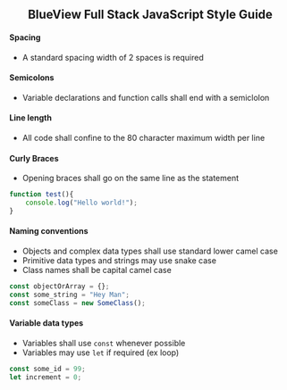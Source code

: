 <h2 align="center"> BlueView Full Stack JavaScript Style Guide </h2>


#### Spacing
- A standard spacing width of 2 spaces is required

#### Semicolons
-  Variable declarations and function calls shall end with a semiclolon

#### Line length
- All code shall confine to the 80 character maximum width per line


#### Curly Braces
- Opening braces shall go on the same line as the statement

```javascript
function test(){
	console.log("Hello world!");
}

```

#### Naming conventions
- Objects and complex data types shall use standard lower camel case
- Primitive data types and strings may use snake case
- Class names shall be capital camel case

```javascript
const objectOrArray = {};
const some_string = "Hey Man";
const someClass = new SomeClass();

```

#### Variable data types
- Variables shall use `const` whenever possible
- Variables may use `let` if required (ex loop)

```javascript
const some_id = 99;
let increment = 0;
```
